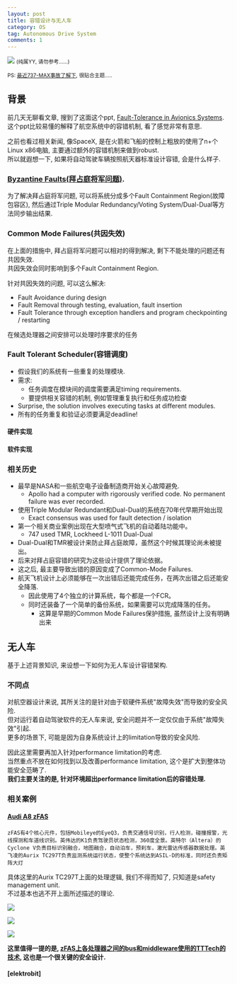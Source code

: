 ```yaml
---
layout: post
title: 容错设计与无人车
category: OS
tag: Autonomous Drive System
comments: 1
---
```


![](http://blog.iotwrt.com/images/safety.svg)
<small>(纯属YY, 请勿参考......)  </small>

<small>PS: [最近737-MAX事故了解下](https://baijiahao.baidu.com/s?id=1627695537914121317&wfr=spider&for=pc), 很贴合主题..... </small>

## 背景

前几天无聊看文章, 搜到了这面这个ppt, [Fault-Tolerance in Avionics Systems](https://cs.unc.edu/~anderson/teach/comp790/papers/fault_tolerance_avionics.pdf).    
这个ppt比较易懂的解释了航空系统中的容错机制, 看了感觉非常有意思.  

之前也看过相关新闻, 像SpaceX, 是在火箭和飞船的控制上粗放的使用了n+个Linux x86电脑, 主要通过额外的容错机制来做到robust.   
所以就遐想一下, 如果将自动驾驶车辆按照航天器标准设计容错, 会是什么样子.  


### [Byzantine Faults(拜占庭将军问题)](https://baike.baidu.com/item/%E6%8B%9C%E5%8D%A0%E5%BA%AD%E5%B0%86%E5%86%9B%E9%97%AE%E9%A2%98/265656?fr=aladdin).  

为了解决拜占庭将军问题, 可以将系统分成多个Fault Containment Region(故障包容区), 然后通过Triple Modular Redundancy/Voting System/Dual-Dual等方法同步输出结果.


### Common Mode Failures(共因失效)

在上面的措施中, 拜占庭将军问题可以相对的得到解决, 剩下不能处理的问题还有共因失效.  
共因失效会同时影响到多个Fault Containment Region.

针对共因失效的问题, 可以这么解决:
* Fault Avoidance during design
* Fault Removal through testing, evaluation, fault insertion
* Fault Tolerance through exception handlers and program checkpointing / restarting

在候选处理器之间安排可以处理时序要求的任务

### Fault Tolerant Scheduler(容错调度)
* 假设我们的系统有一些重复的处理模块.
* 需求:
    * 任务调度在模块间的调度需要满足timing requirements.
    * 要提供相关容错的机制, 例如管理重复执行和任务成功检查
* Surprise, the solution involves executing tasks at different modules.
* 所有的任务重复和验证必须要满足deadline!

#### 硬件实现



#### 软件实现


### 相关历史
<!-- (Uh-huh? 平行驾驶板?) -->

* 最早是NASA和一些航空电子设备制造商开始关心故障避免.
    * Apollo had a computer with rigorously verified code. No permanent failure was ever recorded.
* 使用Triple Modular Redundant和Dual-Dual的系统在70年代早期开始出现
    * Exact consensus was used for fault detection / isolation
* 第一个相关商业案例出现在大型喷气式飞机的自动着陆功能中。
    * 747 used TMR, Lockheed L-1011 Dual-Dual
* Dual-Dual和TMR被设计来防止拜占庭故障，虽然这个时候其理论尚未被提出。
* 后来对拜占庭容错的研究为这些设计提供了理论依据。
* 这之后, 最主要导致出错的原因变成了Common-Mode Failures.
* 航天飞机设计上必须能够在一次出错后还能完成任务，在两次出错之后还能安全降落.
    * 因此使用了4个独立的计算系统，每个都是一个FCR。
    * 同时还装备了一个简单的备份系统，如果需要可以完成降落的任务。
        * 这算是早期的Common Mode Failures保护措施, 虽然设计上没有明确出来

## 无人车

基于上述背景知识, 来设想一下如何为无人车设计容错架构.

### 不同点

对航空器设计来说, 其所关注的是针对由于软硬件系统"故障失效"而导致的安全风险.  
但对运行着自动驾驶软件的无人车来说, 安全问题并不一定仅仅由于系统"故障失效"引起.  
更多的场景下, 可能是因为自身系统设计上的limitation导致的安全风险.  

因此这里需要再加入针对performance limitation的考虑.  
当然重点不放在如何找到以及改善performance limitation, 这个是扩大到整体功能安全范畴了.  
**我们主要关注的是, 针对环境超出performance limitation后的容错处理.**  


### 相关案例

#### [Audi A8 zFAS](https://www.audi-technology-portal.de/en/electrics-electronics/driver-assistant-systems/audi-a8-central-driver-assistance-controller-zfas)

    zFAS有4个核心元件，包括Mobileye的EyeQ3，负责交通信号识别，行人检测，碰撞报警，光线探测和车道线识别。英伟达的K1负责驾驶员状态检测，360度全景。英特尔（Altera）的Cyclone V负责目标识别融合，地图融合，自动泊车，预刹车，激光雷达传感器数据处理。英飞凌的Aurix TC297T负责监测系统运行状态，使整个系统达到ASIL-D的标准，同时还负责矩阵大灯

具体这里的Aurix TC297T上面的处理逻辑, 我们不得而知了, 只知道是safety management unit.  
不过基本也逃不开上面所述描述的理论.

![](https://edge.slashgear.com/wp-content/uploads/2017/09/03_vernetzung-zFAS-Aktuatoren-1018x720.jpg)

![](https://edge.slashgear.com/wp-content/uploads/2017/09/Screen-Shot-2017-09-11-at-4.25.50-PM-1280x716.jpg)

![](https://pic2.zhimg.com/v2-8b1f85bba1821eab133f370d6f9d72ed_r.jpg)


**这里值得一提的是, [zFAS上各处理器之间的bus和middleware使用的TTTech的技术](https://www.tttech.com/press/tttech-and-infineon-to-speed-up-the-development-in-autonomous-driving/), 这也是一个很关键的安全设计.**


#### [elektrobit]
